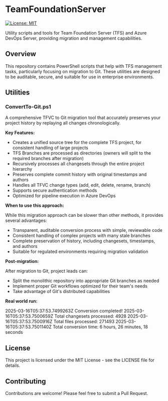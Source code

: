 # TeamFoundationServer

[![License: MIT](https://img.shields.io/badge/License-MIT-yellow.svg)](https://opensource.org/licenses/MIT)

Utility scripts and tools for Team Foundation Server (TFS) and Azure DevOps Server, providing migration and management capabilities.

## Overview

This repository contains PowerShell scripts that help with TFS management tasks, particularly focusing on migration to Git. These utilities are designed to be auditable, secure, and suitable for use in enterprise environments.

## Utilities

### ConvertTo-Git.ps1

A comprehensive TFVC to Git migration tool that accurately preserves your project history by replaying all changes chronologically.

**Key Features:**

- Creates a unified source tree for the complete TFS project, for consistent handling of large projects
- TFS Branches are processed as directories (owners will split to the required branches after migration)
- Recursively processes all changesets through the entire project hierarchy
- Preserves complete commit history with original timestamps and authors
- Handles all TFVC change types (add, edit, delete, rename, branch)
- Supports secure authentication methods
- Optimized for pipeline execution in Azure DevOps

**When to use this approach:**

While this migration approach can be slower than other methods, it provides several advantages:
- Transparent, auditable conversion process with simple, reviewable code
- Consistent handling of complex projects with many stale branches
- Complete preservation of history, including changesets, timestamps, and authors
- Suitable for regulated environments requiring migration validation

**Post-migration:**

After migration to Git, project leads can:
- Split the monolithic repository into appropriate Git branches as needed
- Implement proper Git workflows optimized for their team's needs
- Take advantage of Git's distributed capabilities


**Real world run:**

2025-03-16T05:37:53.7499263Z Conversion completed!
2025-03-16T05:37:53.7500659Z Total changesets processed: 4928
2025-03-16T05:37:53.7500916Z Total files processed: 271493
2025-03-16T05:37:53.7501140Z Total conversion time: 6 hours, 26 minutes, 18 seconds


## License

This project is licensed under the MIT License - see the LICENSE file for details.

## Contributing

Contributions are welcome! Please feel free to submit a Pull Request.